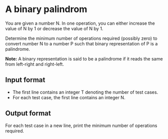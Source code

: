 # A binary palindrom

You are given a number N. In one operation, you can either increase the value of N by 1 or decrease the value of N by 1.

Determine the minimum number of operations required (possibly zero) to convert number N to a number P such that binary representation of P is a palindrome.

**Note:** A binary representation is said to be a palindrome if it reads the same from left-right and right-left.

## Input format

- The first line contains an integer T denoting the number of test cases.
- For each test case, the first line contains an integer N.

## Output format

For each test case in a new line, print the minimum number of operations required.
